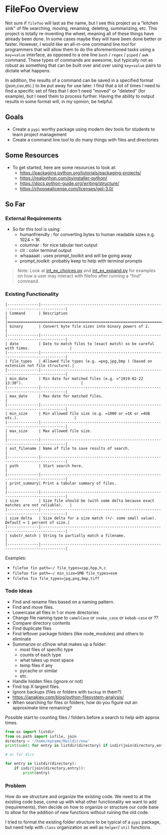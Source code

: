 # FileFoo Overview

Not sure if `filefoo` will last as the name, but I see this project as a "kitchen sink" of file searching, moving, renaming, deleting, summarizing, etc. This project is totally re-inventing the wheel, meaning all of these things have already been done. In some cases maybe they will have been done better or faster. However, I would like an all-in-one command line tool for programmers that will allow them to do the aforementioned tasks using a `key=value` interface, as opposed to a one line `bash` / `regex` / `piped` / `awk` command. These types of commands are awesome, but typically not as robust as something that can be built over and over using `key=value` pairs to dictate what happens. 

In addition, the results of a command can be saved in a specified format (json,csv,etc.) to be put away for use later. I find that a lot of times I need to find a specific set of files that I don't need "moved" or "deleted" (for example), but I need them to process further. Having the ability to output results in some format will, in my opinion, be helpful.

## Goals

- Create a `pypi` worthy package using modern dev tools for students to learn project management
- Create a command line tool to do many things with files and directories

## Some Resources 

- To get started, here are some resources to look at:
  - https://packaging.python.org/tutorials/packaging-projects/
  - https://realpython.com/pyinstaller-python/
  - https://docs.python-guide.org/writing/structure/
  - https://choosealicense.com/licenses/gpl-3.0/

## So Far

### External Requirements

- So far this tool is using:
  - humanfriendly : for converting bytes to human readable sizes e.g. 1024 = 1K
  - columnar      : for nice tabular text output
  - clr           : color terminal output
  - whaaaaat      : uses prompt_toolkit and will be going away
  - prompt_toolkit: probably keep to help with terminal prompts

>Note: Look at [int_ex_choices.py](./int_ex_choices.py) and [int_ex_expand.py](./int_ex_expand.py) for examples on how a user may interact with filefoo after running a "find" command.


### Existing Functionality

```
|--------------|---------------------------------------------------------------------------------|
| Command      | Description                                                                     |
|================================================================================================|
| binary       | Convert byte file sizes into binary powers of 2.                                |
|--------------|---------------------------------------------------------------------------------|
| date         | Date to match files to (exact match) so be careful with times.                  |
|--------------|---------------------------------------------------------------------------------|
| file_types   | Allowed file types (e.g. =png,jpg,bmp ) (based on extension not file structure).|
|--------------|---------------------------------------------------------------------------------|
| min_date     | Min date for matched files (e.g. ="2019-02-22 13:30").                          |
|--------------|---------------------------------------------------------------------------------|
| max_date     | Max date for matched files.                                                     |
|--------------|---------------------------------------------------------------------------------|
| min_size     | Min allowed file size (e.g. =1000 or =1K or =4GB etc.).                         |
|--------------|---------------------------------------------------------------------------------|
| max_size     | Max allowed file size.                                                          |
|--------------|---------------------------------------------------------------------------------|
| out_filename | Name of file to save results of search.                                         |
|--------------|---------------------------------------------------------------------------------|
| path         | Start search here.                                                              |
|--------------|---------------------------------------------------------------------------------|
| print_summary| Print a tabular summary of files.                                               |
|--------------|---------------------------------------------------------------------------------|
| size         | Size file should be (with some delta because exact matches are not reliable).   |
|--------------|---------------------------------------------------------------------------------|
| size_delta   | Size delta for a size match (+/- some small value). Default = 1 percent of size.|
|--------------|---------------------------------------------------------------------------------|
| substr_match | String to partially match a filename.                                           |
|--------------|---------------------------------------------------------------------------------|
```

Examples:

- `filefoo fin path=~/ file_types=cpp,hpp,h,c`
- `filefoo fin path=~/ min_size=5MB file_types=osm`
- `filefoo fin file_types=jpg,png,bmp,tiff`


### Todo Ideas

- Find and rename files based on a naming pattern.
- Find and move files.
- Lowercase all files in 1 or more directories
- Change file naming type to `camelCase` or `snake_case` or `kebab-case` or ??
- Compare directory contents
- Find duplicate files
- Find leftover package folders (like node_modules) and others to eliminate
- Summarize or sShow what makes up a folder: 
  - most files of specific type
  - counts of each type
  - what takes up most space
  - temp files if any
  - pycache or similar
  - etc.
- Handle hidden files (ignore or not)
- Find top X largest files.
- Ignore backups (files or folders with `backup` in them?)
- https://janakiev.com/blog/python-filesystem-analysis/
- When searching for files or folders, how do you figure out an approximate time remaining? 

Possible start to counting files / folders before a search to help with approx times.
```python
from os import listdir
from os.path import isfile, join
directory = '/home/myname/Maildir/new'
print(sum(1 for entry in listdir(directory) if isdir(join(directory,entry))))

# or for dirs

for entry in listdir(directory):
    if isdir(join(directory,entry)):
        print(entry)
```


### Problem

How do we structure and organize the existing code. We need to at the existing code base, come up with what other functionality we want to add (requirements), then decide on how to organize or structure our code base to allow for the addition of new functions without ruining the old code.

I tried to format the existing folder structure to be typical of a `pypi` package, but need help with `class` organization as well as `helper`/ `util` functions.
